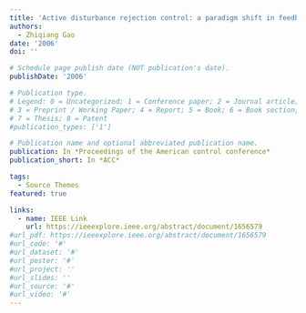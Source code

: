 ```yaml
---
title: 'Active disturbance rejection control: a paradigm shift in feedback control system design'
authors:
  - Zhiqiang Gao
date: '2006'
doi: ''

# Schedule page publish date (NOT publication's date).
publishDate: '2006'

# Publication type.
# Legend: 0 = Uncategorized; 1 = Conference paper; 2 = Journal article;
# 3 = Preprint / Working Paper; 4 = Report; 5 = Book; 6 = Book section;
# 7 = Thesis; 8 = Patent
#publication_types: ['1']

# Publication name and optional abbreviated publication name.
publication: In *Proceedings of the American control conference*
publication_short: In *ACC*

tags:
  - Source Themes
featured: true

links:
  - name: IEEE Link
    url: https://ieeexplore.ieee.org/abstract/document/1656579
#url_pdf: https://ieeexplore.ieee.org/abstract/document/1656579
#url_code: '#'
#url_dataset: '#'
#url_poster: '#'
#url_project: ''
#url_slides: ''
#url_source: '#'
#url_video: '#'
---
```

